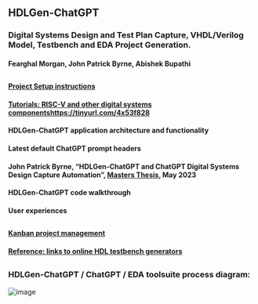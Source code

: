 
## 
## HDLGen-ChatGPT 
### Digital Systems Design and Test Plan Capture, VHDL/Verilog Model, Testbench and EDA Project Generation.
#### Fearghal Morgan, John Patrick Byrne, Abishek Bupathi
##
#### [Project Setup instructions](https://tinyurl.com/34srhxjw)
#### [Tutorials: RISC-V and other digital systems componentshttps://tinyurl.com/4x53f828](https://tinyurl.com/zbjxa9fz)
#### HDLGen-ChatGPT application architecture and functionality
#### Latest default ChatGPT prompt headers
#### John Patrick Byrne, “HDLGen-ChatGPT and ChatGPT Digital Systems Design Capture Automation”, [Masters Thesis](https://vicicourse.s3.eu-west-1.amazonaws.com/HDLGen/RSP2023/HDLGen-ChatGPT_JPB.pdf), May 2023
#### HDLGen-ChatGPT code walkthrough
#### User experiences
##
#### [Kanban project management](https://github.com/users/abishek-bupathi/projects/1)
#### [Reference: links to online HDL testbench generators]([https://tinyurl.com/zbjxa9fz](https://vicicourse.s3.eu-west-1.amazonaws.com/HDLGen/Online+HDL+Generator+Examples.pdf))
##
### HDLGen-ChatGPT / ChatGPT / EDA toolsuite process diagram:
![image](https://vicicourse.s3.eu-west-1.amazonaws.com/HDLGen/HDLGen_ChatGPT_DetailedProcessDiagram.png)
